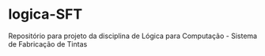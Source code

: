 # logica-SFT
Repositório para projeto da disciplina de Lógica para Computação - Sistema de Fabricação de Tintas
